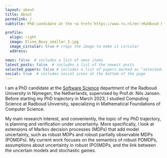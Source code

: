 ```yaml
---
layout: about
title: About
permalink: /
subtitle: PhD-candidate at the <a href='https://www.ru.nl/en'>Radboud University</a>.

profile:
  align: right
  image: Eline_Bovy_smaller_3.jpg
  image_circular: true # crops the image to make it circular
  address:

news: false  # includes a list of news items
latest_posts: false  # includes a list of the newest posts
selected_papers: false # includes a list of papers marked as "selected={true}"
social: true  # includes social icons at the bottom of the page
---
```

I am a PhD candidate at the <a href='https://sws.cs.ru.nl/'>Software Science</a> department of the Radboud University in Nijmegen, the Netherlands, supervised by Prof.dr. Nils Jansen. Before starting my PhD trajectory in March 2023, I studied Computing Science at Radboud University, specializing in Mathematical Foundations of Computer Science.

My main research interest, and conveniently, the topic of my PhD trajectory, is planning and verification under uncertainty. More specifically, I look at extensions of Markov decision processes (MDPs) that add model uncertainty, such as robust MDPs and robust partially observable MDPs (POMDPs). My current work focuses on the semantics of robust POMDPs, assumptions about uncertainty in robust (PO)MDPs, and the link between the uncertain models and stochastic games.

<!-- Write your biography here. Tell the world about yourself. Link to your favorite [subreddit](http://reddit.com). You can put a picture in, too. The code is already in, just name your picture `prof_pic.jpg` and put it in the `img/` folder.

Put your address / P.O. box / other info right below your picture. You can also disable any of these elements by editing `profile` property of the YAML header of your `_pages/about.md`. Edit `_bibliography/papers.bib` and Jekyll will render your [publications page](/al-folio/publications/) automatically.

Link to your social media connections, too. This theme is set up to use [Font Awesome icons](http://fortawesome.github.io/Font-Awesome/) and [Academicons](https://jpswalsh.github.io/academicons/), like the ones below. Add your Facebook, Twitter, LinkedIn, Google Scholar, or just disable all of them. -->
